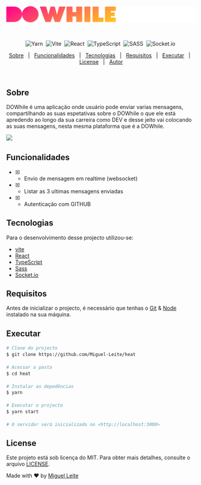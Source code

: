 <div align="center" id="top">
  <img src="src/assets/logo.svg" />

  &#xa0;

  <!-- <a href="https://heat.netlify.app">Demo</a> -->
</div>

<!-- <h1 align="center">DOWHILE</h1> -->

<span align="center">
  
![Yarn](https://img.shields.io/badge/yarn-%232C8EBB.svg?style=for-the-badge&logo=yarn&logoColor=white)&nbsp;
![Vite](https://img.shields.io/badge/vite-%23646CFF.svg?style=for-the-badge&logo=vite&logoColor=white)&nbsp;
![React](https://img.shields.io/badge/react-%2320232a.svg?style=for-the-badge&logo=react&logoColor=%2361DAFB)&nbsp;
![TypeScript](https://img.shields.io/badge/typescript-%23007ACC.svg?style=for-the-badge&logo=typescript&logoColor=white)&nbsp;
![SASS](https://img.shields.io/badge/SASS-hotpink.svg?style=for-the-badge&logo=SASS&logoColor=white)&nbsp;
![Socket.io](https://img.shields.io/badge/Socket.io-black?style=for-the-badge&logo=socket.io&badgeColor=010101)&nbsp;

</span>

<!-- Status -->

<!-- <h4 align="center"> 
	🚧  Heat 🚀 Under construction...  🚧
</h4> 

<hr> -->

<p align="center">
  <a href="#sobre">Sobre</a> &#xa0; | &#xa0;
  <a href="#funcionalidades">Funcionalidades</a> &#xa0; | &#xa0;
  <a href="#tecnologias">Tecnologias</a> &#xa0; | &#xa0;
  <a href="#requisitos">Requisitos</a> &#xa0; | &#xa0;
  <a href="#executar">Executar</a> &#xa0; | &#xa0;
  <a href="#license">License</a> &#xa0; | &#xa0;
  <a href="https://github.com/Miguel-Leite" target="_blank">Autor</a>
</p>

<br>

## Sobre ##

DOWhile é uma aplicação onde usuário pode enviar varias mensagens, compartilhando as suas espetativas sobre o DOWhile o que ele está apredendo ao longo da sua carreira como DEV e desse jeito vai colocando as suas mensagens, nesta mesma plataforma que é a DOWhile.

<img src="public/screen.svg" width="800" />

## Funcionalidades ##

- [x] - Envio de mensagem em realtime (websocket)
- [x] - Listar as 3 ultimas mensagens enviadas
- [x] - Autenticação com GITHUB

## Tecnologias ##

Para o desenvolvimento desse projecto utilizou-se:

- [vite](https://vitejs.dev/)
- [React](https://pt-br.reactjs.org/)
- [TypeScript](https://www.typescriptlang.org/)
- [Sass](https://sass-lang.com/)
- [Socket.io](https://socket.io/docs/v4/client-installation/)

## Requisitos ##

Antes de inicializar o projecto, é necessário que tenhas o [Git](https://git-scm.com) & [Node](https://nodejs.org/en/) instalado na sua máquina.

## Executar ##

```bash
# Clone do projecto
$ git clone https://github.com/Miguel-Leite/heat

# Acessar a pasta
$ cd heat

# Instalar as depedências
$ yarn

# Executar o projecto
$ yarn start

# O servidor será inicializado no <http://localhost:3000>
```

## License ##

Este projeto está sob licença do MIT. Para obter mais detalhes, consulte o arquivo [LICENSE](LICENSE.md).

Made with :heart: by <a href="https://github.com/Miguel-Leite" target="_blank">Miguel Leite</a>

